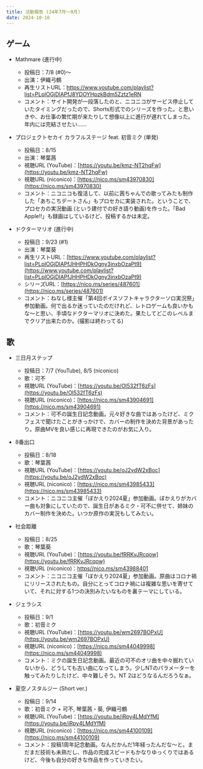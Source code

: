 ```yaml
---
title: 活動報告 (24年7月～9月)
date: 2024-10-16
---
```


## ゲーム

- Mathmare (進行中)
  - 投稿日：7/8 (#0)〜
  - 出演：伊織弓鶴
  - 再生リストURL：https://www.youtube.com/playlist?list=PLplOGjDlAPfJ8YDOYHpzkBdm5Zztz1eRN
  - コメント：サイト開発が一段落したのと、ニコニコがサービス停止していたタイミングだったので、Shorts形式でのシリーズを作った。と思いきや、お仕事の繁忙期が来たりして想像以上に進行が遅れてしまった。年内には完結させたい......

- プロジェクトセカイ カラフルステージ feat. 初音ミク (単発)
  - 投稿日：8/15
  - 出演：琴葉茜
  - 視聴URL (YouTube)：[https://youtu.be/kmz-NT2hqFw](https://youtu.be/kmz-NT2hqFw)
  - 視聴URL (niconico)：[https://nico.ms/sm43970830](https://nico.ms/sm43970830)
  - コメント：ニコニコも復活して、以前に茜ちゃんでの歌ってみたも制作した「あちこちデートさん」もプロセカに実装された。ということで、プロセカの実況動画 (という建付での好き語り動画)を作った。「Bad Apple!!」も録画はしているけど、投稿するかは未定。

- ドクターマリオ (進行中)
  - 投稿日：9/23 (#1)
  - 出演：琴葉葵
  - 再生リストURL：[https://www.youtube.com/playlist?list=PLplOGjDlAPfJHHPHDkOgny3inxbOzaPt9](https://www.youtube.com/playlist?list=PLplOGjDlAPfJHHPHDkOgny3inxbOzaPt9)
  - シリーズURL：[https://nico.ms/series/487601](https://nico.ms/series/487601)
  - コメント：ねなし様主催「第4回ボイスソフトキャラクターソロ実況祭」参加動画。何で出るか迷っていたのだけれど、レトロゲームも良いかもな～と思い、手頃なドクターマリオに決めた。果たしてどこのレベルまでクリア出来たのか。(撮影は終わってる)


## 歌

- 三日月ステップ
  - 投稿日：7/7 (YouTube), 8/5 (niconico)
  - 歌：可不
  - 視聴URL (YouTube)：[https://youtu.be/Ol532fT6zFs](https://youtu.be/Ol532fT6zFs)
  - 視聴URL (niconico)：[https://nico.ms/sm43904691](https://nico.ms/sm43904691)
  - コメント：可不の誕生日記念動画。元々好きな曲ではあったけど、ミクフェスで聞けたことがきっかけで、カバーの制作を決めた背景があったり。原曲MVを良い感じに再現できたのがお気に入り。

- 8番出口
  - 投稿日：8/18
  - 歌：琴葉茜
  - 視聴URL (YouTube)：[https://youtu.be/oJ2ydW2xBoc](https://youtu.be/oJ2ydW2xBoc)
  - 視聴URL (niconico)：[https://nico.ms/sm43985433](https://nico.ms/sm43985433)
  - コメント：ニコニコ主催「ぼかえり2024夏」参加動画。ぼかえりがカバー曲も対象にしていたので、誕生日があるミク・可不に併せて、姉妹のカバー制作を決めた。いつか原作の実況もしてみたい。

- 社会距離
  - 投稿日：8/25
  - 歌：琴葉葵
  - 視聴URL (YouTube)：[https://youtu.be/fRRKvJRcqow](https://youtu.be/fRRKvJRcqow)
  - 視聴URL (niconico)：[https//nico.ms/sm43988401](https//nico.ms/sm43988401)
  - コメント：ニコニコ主催「ぼかえり2024夏」参加動画。原曲はコロナ禍にリリースされたもの。自分にとってコロナ禍には複雑な思いを寄せていて、それに対する1つの決別みたいなものを裏テーマにしている。

- ジェラシス
  - 投稿日：9/1
  - 歌：初音ミク
  - 視聴URL (YouTube)：[https://youtu.be/wm2697BOPxU](https://youtu.be/wm2697BOPxU)
  - 視聴URL (niconico)：[https://nico.ms/sm44049998](https://nico.ms/sm44049998)
  - コメント：ミクの誕生日記念動画。最近の可不のオリ曲を中々掘れていないから、どうしても古い曲になってしまう。少しNTのパラメーターを触ってみたりしたけど、中々難しそう。NT 2はどうなるんだろうなぁ。

- 夏空ノスタルジー (Short ver.)
  - 投稿日：9/14
  - 歌：初音ミク + 可不, 琴葉茜・葵, 伊織弓鶴
  - 視聴URL (YouTube)：[https://youtu.be/iRpy4LMdYfM](https://youtu.be/iRpy4LMdYfM)
  - 視聴URL (niconico)：[https://nico.ms/sm44100109](https://nico.ms/sm44100109)
  - コメント：投稿1周年記念動画。なんだかんだ1年経ったんだな～と。まだまだ技術も未熟だし、作品の完成スピードもかなりゆっくりではあるけど、今後も自分の好きな作品を作っていきたい。